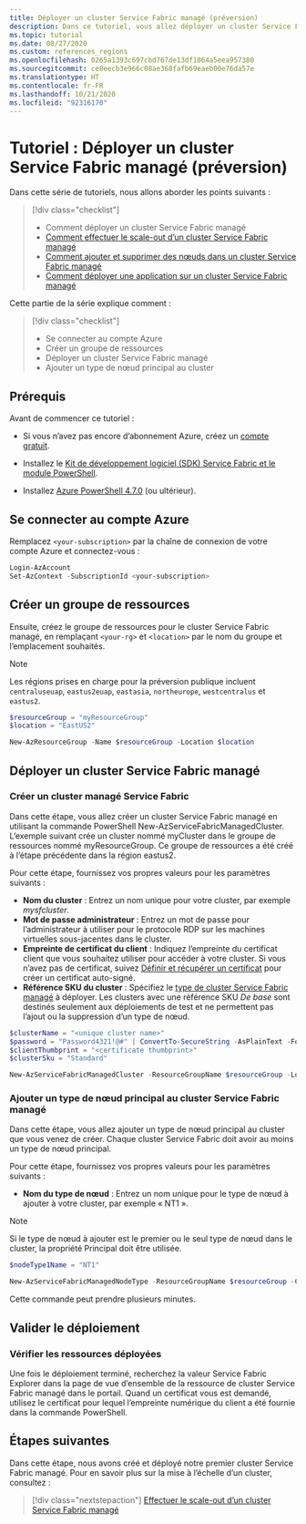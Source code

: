 ```yaml
---
title: Déployer un cluster Service Fabric managé (préversion)
description: Dans ce tutoriel, vous allez déployer un cluster Service Fabric managé à des fins de test.
ms.topic: tutorial
ms.date: 08/27/2020
ms.custom: references_regions
ms.openlocfilehash: 0265a1393c697cbd767de13df1064a5eea957380
ms.sourcegitcommit: ce8eecb3e966c08ae368fafb69eaeb00e76da57e
ms.translationtype: HT
ms.contentlocale: fr-FR
ms.lasthandoff: 10/21/2020
ms.locfileid: "92316170"
---
```

# <a name="tutorial-deploy-a-service-fabric-managed-cluster-preview"></a>Tutoriel : Déployer un cluster Service Fabric managé (préversion)

Dans cette série de tutoriels, nous allons aborder les points suivants :

> [!div class="checklist"]
> * Comment déployer un cluster Service Fabric managé 
> * [Comment effectuer le scale-out d’un cluster Service Fabric managé](tutorial-managed-cluster-scale.md)
> * [Comment ajouter et supprimer des nœuds dans un cluster Service Fabric managé](tutorial-managed-cluster-add-remove-node-type.md)
> * [Comment déployer une application sur un cluster Service Fabric managé](tutorial-managed-cluster-deploy-app.md)

Cette partie de la série explique comment :

> [!div class="checklist"]
> * Se connecter au compte Azure
> * Créer un groupe de ressources
> * Déployer un cluster Service Fabric managé
> * Ajouter un type de nœud principal au cluster

## <a name="prerequisites"></a>Prérequis

Avant de commencer ce tutoriel :

* Si vous n’avez pas encore d’abonnement Azure, créez un [compte gratuit](https://azure.microsoft.com/free/?WT.mc_id=A261C142F).

* Installez le [Kit de développement logiciel (SDK) Service Fabric et le module PowerShell](service-fabric-get-started.md).

* Installez [Azure PowerShell 4.7.0](/powershell/azure/release-notes-azureps?preserve-view=true&view=azps-4.7.0#azservicefabric) (ou ultérieur).

## <a name="connect-to-your-azure-account"></a>Se connecter au compte Azure

Remplacez `<your-subscription>` par la chaîne de connexion de votre compte Azure et connectez-vous :

```powershell
Login-AzAccount
Set-AzContext -SubscriptionId <your-subscription>

```

## <a name="create-a-new-resource-group"></a>Créer un groupe de ressources

Ensuite, créez le groupe de ressources pour le cluster Service Fabric managé, en remplaçant `<your-rg>` et `<location>` par le nom du groupe et l’emplacement souhaités.

> [!NOTE]
> Les régions prises en charge pour la préversion publique incluent `centraluseuap`, `eastus2euap`, `eastasia`, `northeurope`, `westcentralus` et `eastus2`.

```powershell
$resourceGroup = "myResourceGroup"
$location = "EastUS2"

New-AzResourceGroup -Name $resourceGroup -Location $location
```

## <a name="deploy-a-service-fabric-managed-cluster"></a>Déployer un cluster Service Fabric managé

### <a name="create-a-service-fabric-managed-cluster"></a>Créer un cluster managé Service Fabric

Dans cette étape, vous allez créer un cluster Service Fabric managé en utilisant la commande PowerShell New-AzServiceFabricManagedCluster. L’exemple suivant crée un cluster nommé myCluster dans le groupe de ressources nommé myResourceGroup. Ce groupe de ressources a été créé à l’étape précédente dans la région eastus2.

Pour cette étape, fournissez vos propres valeurs pour les paramètres suivants :

* **Nom du cluster** : Entrez un nom unique pour votre cluster, par exemple *mysfcluster*.
* **Mot de passe administrateur** : Entrez un mot de passe pour l’administrateur à utiliser pour le protocole RDP sur les machines virtuelles sous-jacentes dans le cluster.
* **Empreinte de certificat du client** : Indiquez l’empreinte du certificat client que vous souhaitez utiliser pour accéder à votre cluster. Si vous n’avez pas de certificat, suivez [Définir et récupérer un certificat](../key-vault/certificates/quick-create-portal.md) pour créer un certificat auto-signé.
* **Référence SKU du cluster** : Spécifiez le [type de cluster Service Fabric managé](overview-managed-cluster.md#service-fabric-managed-cluster-skus) à déployer. Les clusters avec une référence SKU *De base* sont destinés seulement aux déploiements de test et ne permettent pas l’ajout ou la suppression d’un type de nœud.

```powershell
$clusterName = "<unique cluster name>"
$password = "Password4321!@#" | ConvertTo-SecureString -AsPlainText -Force
$clientThumbprint = "<certificate thumbprint>"
$clusterSku = "Standard"

New-AzServiceFabricManagedCluster -ResourceGroupName $resourceGroup -Location $location -ClusterName $clusterName -ClientCertThumbprint $clientThumbprint -ClientCertIsAdmin -AdminPassword $password -Sku $clusterSKU -Verbose
```

### <a name="add-a-primary-node-type-to-the-service-fabric-managed-cluster"></a>Ajouter un type de nœud principal au cluster Service Fabric managé

Dans cette étape, vous allez ajouter un type de nœud principal au cluster que vous venez de créer. Chaque cluster Service Fabric doit avoir au moins un type de nœud principal.

Pour cette étape, fournissez vos propres valeurs pour les paramètres suivants :

* **Nom du type de nœud** : Entrez un nom unique pour le type de nœud à ajouter à votre cluster, par exemple « NT1 ».

> [!NOTE]
> Si le type de nœud à ajouter est le premier ou le seul type de nœud dans le cluster, la propriété Principal doit être utilisée.

```powershell
$nodeType1Name = "NT1"

New-AzServiceFabricManagedNodeType -ResourceGroupName $resourceGroup -ClusterName $clusterName -Name $nodeType1Name -Primary -InstanceCount 5
```

Cette commande peut prendre plusieurs minutes.

## <a name="validate-the-deployment"></a>Valider le déploiement

### <a name="review-deployed-resources"></a>Vérifier les ressources déployées

Une fois le déploiement terminé, recherchez la valeur Service Fabric Explorer dans la page de vue d’ensemble de la ressource de cluster Service Fabric managé dans le portail. Quand un certificat vous est demandé, utilisez le certificat pour lequel l’empreinte numérique du client a été fournie dans la commande PowerShell.

## <a name="next-steps"></a>Étapes suivantes

Dans cette étape, nous avons créé et déployé notre premier cluster Service Fabric managé. Pour en savoir plus sur la mise à l’échelle d’un cluster, consultez :

> [!div class="nextstepaction"]
> [Effectuer le scale-out d’un cluster Service Fabric managé](tutorial-managed-cluster-scale.md)